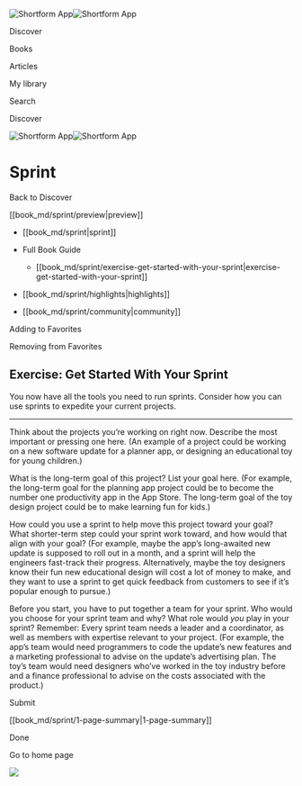 ![Shortform App](/img/logo.36a2399e.svg)![Shortform App](/img/logo-dark.70c1b072.svg)

Discover

Books

Articles

My library

Search

Discover

![Shortform App](/img/logo.36a2399e.svg)![Shortform App](/img/logo-dark.70c1b072.svg)

# Sprint

Back to Discover

[[book_md/sprint/preview|preview]]

  * [[book_md/sprint|sprint]]
  * Full Book Guide

    * [[book_md/sprint/exercise-get-started-with-your-sprint|exercise-get-started-with-your-sprint]]
  * [[book_md/sprint/highlights|highlights]]
  * [[book_md/sprint/community|community]]



Adding to Favorites 

Removing from Favorites 

## Exercise: Get Started With Your Sprint

You now have all the tools you need to run sprints. Consider how you can use sprints to expedite your current projects.

* * *

Think about the projects you’re working on right now. Describe the most important or pressing one here. (An example of a project could be working on a new software update for a planner app, or designing an educational toy for young children.)

What is the long-term goal of this project? List your goal here. (For example, the long-term goal for the planning app project could be to become the number one productivity app in the App Store. The long-term goal of the toy design project could be to make learning fun for kids.)

How could you use a sprint to help move this project toward your goal? What shorter-term step could your sprint work toward, and how would that align with your goal? (For example, maybe the app’s long-awaited new update is supposed to roll out in a month, and a sprint will help the engineers fast-track their progress. Alternatively, maybe the toy designers know their fun new educational design will cost a lot of money to make, and they want to use a sprint to get quick feedback from customers to see if it’s popular enough to pursue.)

Before you start, you have to put together a team for your sprint. Who would you choose for your sprint team and why? What role would _you_ play in your sprint? Remember: Every sprint team needs a leader and a coordinator, as well as members with expertise relevant to your project. (For example, the app’s team would need programmers to code the update’s new features and a marketing professional to advise on the update’s advertising plan. The toy’s team would need designers who’ve worked in the toy industry before and a finance professional to advise on the costs associated with the product.)

Submit 

[[book_md/sprint/1-page-summary|1-page-summary]]

Done

Go to home page 

![](https://bat.bing.com/action/0?ti=56018282&Ver=2&mid=4bdecd75-e68c-454b-83c7-9dd0b49fc52e&sid=f30c5e70639211ee87d33f0876d93783&vid=f30c9700639211eeb3a75d830392c94f&vids=0&msclkid=N&pi=0&lg=en-US&sw=800&sh=600&sc=24&nwd=1&tl=Shortform%20%7C%20Book&p=https%3A%2F%2Fwww.shortform.com%2Fapp%2Fbook%2Fsprint%2Fexercise-get-started-with-your-sprint&r=&lt=300&evt=pageLoad&sv=1&rn=61182)
